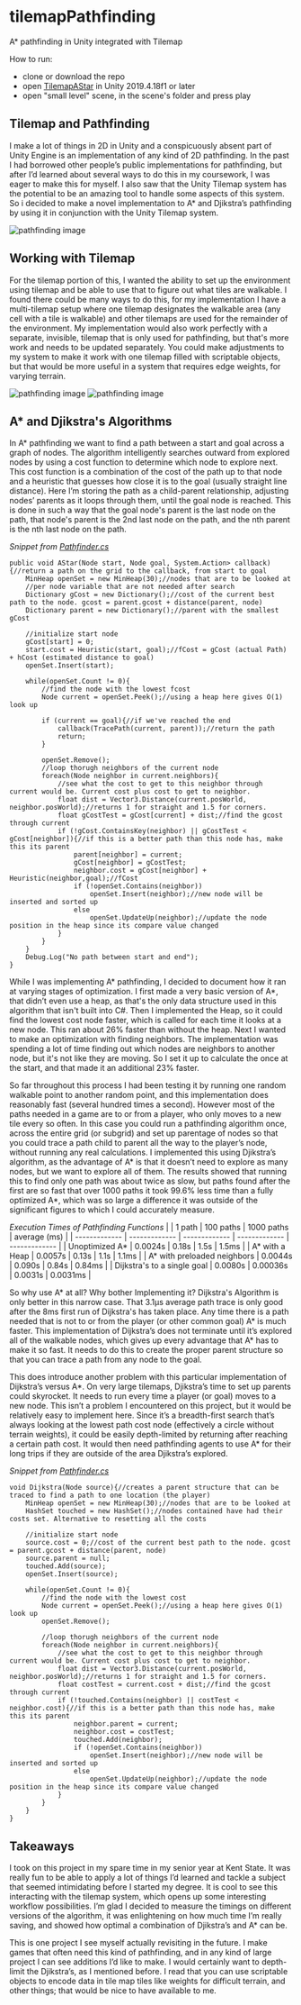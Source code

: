 # tilemapPathfinding
A* pathfinding in Unity integrated with Tilemap
 
 How to run:
 - clone or download the repo
 - open [TilemapAStar](TilemapAStar) in Unity 2019.4.18f1 or later
 - open "small level" scene, in the scene's folder and press play
 
## Tilemap and Pathfinding

I make a lot of things in 2D in Unity and a conspicuously absent part of Unity Engine is an implementation of any kind of 2D pathfinding. In the past I had borrowed other people’s public implementations for pathfinding, but after I’d learned about several ways to do this in my coursework, I was eager to make this for myself. I also saw that the Unity Tilemap system has the potential to be an amazing tool to handle some aspects of this system. So i decided to make a novel implementation to A* and Djikstra’s pathfinding by using it in conjunction with the Unity Tilemap system.

![pathfinding image](images/pathfinding1.png)

## Working with Tilemap

For the tilemap portion of this, I wanted the ability to set up the environment using tilemap and be able to use that to figure out what tiles are walkable. I found there could be many ways to do this, for my implementation I have a multi-tilemap setup where one tilemap designates the walkable area (any cell with a tile is walkable) and other tilemaps are used for the remainder of the environment. My implementation would also work perfectly with a separate, invisible, tilemap that is only used for pathfinding, but that's more work and needs to be updated separately. You could make adjustments to my system to make it work with one tilemap filled with scriptable objects, but that would be more useful in a system that requires edge weights, for varying terrain.

![pathfinding image](images/pathfinding2.png)
![pathfinding image](images/pathfinding3.png)

## A* and Djikstra's Algorithms

In A* pathfinding we want to find a path between a start and goal across a graph of nodes. The algorithm intelligently searches outward from explored nodes by using a cost function to determine which node to explore next. This cost function is a combination of the cost of the path up to that node and a heuristic that guesses how close it is to the goal (usually straight line distance). Here I’m storing the path as a child-parent relationship, adjusting nodes’ parents as it loops through them, until the goal node is reached. This is done in such a way that the goal node's parent is the last node on the path, that node's parent is the 2nd last node on the path, and the nth parent is the nth last node on the path.

*Snippet from [Pathfinder.cs](TilemapAStar/Assets/Scripts/Pathfinder.cs)*

```
public void AStar(Node start, Node goal, System.Action> callback){//return a path on the grid to the callback, from start to goal
    MinHeap openSet = new MinHeap(30);//nodes that are to be looked at
    //per node variable that are not needed after search
    Dictionary gCost = new Dictionary();//cost of the current best path to the node. gcost = parent.gcost + distance(parent, node)
    Dictionary parent = new Dictionary();//parent with the smallest gCost
    
    //initialize start node
    gCost[start] = 0;
    start.cost = Heuristic(start, goal);//fCost = gCost (actual Path) + hCost (estimated distance to goal)
    openSet.Insert(start);

    while(openSet.Count != 0){
        //find the node with the lowest fcost
        Node current = openSet.Peek();//using a heap here gives O(1) look up
        
        if (current == goal){//if we've reached the end
            callback(TracePath(current, parent));//return the path
            return;
        }
        
        openSet.Remove();
        //loop thorugh neighbors of the current node
        foreach(Node neighbor in current.neighbors){
            //see what the cost to get to this neighbor through current would be. Current cost plus cost to get to neighbor. 
            float dist = Vector3.Distance(current.posWorld, neighbor.posWorld);//returns 1 for straight and 1.5 for corners.
            float gCostTest = gCost[current] + dist;//find the gcost through current
            if (!gCost.ContainsKey(neighbor) || gCostTest < gCost[neighbor]){//if this is a better path than this node has, make this its parent
                parent[neighbor] = current;
                gCost[neighbor] = gCostTest;
                neighbor.cost = gCost[neighbor] + Heuristic(neighbor,goal);//fCost
                if (!openSet.Contains(neighbor))
                    openSet.Insert(neighbor);//new node will be inserted and sorted up
                else
                    openSet.UpdateUp(neighbor);//update the node position in the heap since its compare value changed
            }
        }
    }
    Debug.Log("No path between start and end");
}
```

While I was implementing A* pathfinding, I decided to document how it ran at varying stages of optimization. I first made a very basic version of A*, that didn’t even use a heap, as that's the only data structure used in this algorithm that isn't built into C#. Then I implemented the Heap, so it could find the lowest cost node faster, which is called for each time it looks at a new node. This ran about 26% faster than without the heap. Next I wanted to make an optimization with finding neighbors. The implementation was spending a lot of time finding out which nodes are neighbors to another node, but it's not like they are moving. So I set it up to calculate the once at the start, and that made it an additional 23% faster.

So far throughout this process I had been testing it by running one random walkable point to another random point, and this implementation does reasonably fast (several hundred times a second). However most of the paths needed in a game are to or from a player, who only moves to a new tile every so often. In this case you could run a pathfinding algorithm once, across the entire grid (or subgrid) and set up parentage of nodes so that you could trace a path child to parent all the way to the player’s node, without running any real calculations. I implemented this using Djikstra’s algorithm, as the advantage of A* is that it doesn’t need to explore as many nodes, but we want to explore all of them. The results showed that running this to find only one path was about twice as slow, but paths found after the first are so fast that over 1000 paths it took 99.6% less time than a fully optimized A*, which was so large a difference it was outside of the significant figures to which I could accurately measure.

*Execution Times of Pathfinding Functions*
|               | 1 path | 100 paths | 1000 paths | average (ms) |
| ------------- | ------------- | ------------- | ------------- | ------------- |
| Unoptimized A*  | 0.0024s  | 0.18s  | 1.5s  | 1.5ms  | 
| A* with a Heap  | 0.0057s  | 0.13s  | 1.1s  | 1.1ms  | 
| A* with preloaded neighbors  | 0.0044s  | 0.090s  | 0.84s | 0.84ms  | 
| Dijkstra's to a single goal  | 0.0080s  | 0.00036s  | 0.0031s  | 	0.0031ms  | 

So why use A* at all? Why bother Implementing it? Dijkstra's Algorithm is only better in this narrow case. That 3.1μs average path trace is only good after the 8ms first run of Dijkstra's has taken place. Any time there is a path needed that is not to or from the player (or other common goal) A* is much faster. This implementation of Dijkstra’s does not terminate until it’s explored all of the walkable nodes, which gives up every advantage that A* has to make it so fast. It needs to do this to create the proper parent structure so that you can trace a path from any node to the goal.

This does introduce another problem with this particular implementation of Dijkstra’s versus A*. On very large tilemaps, Djikstra’s time to set up parents could skyrocket. It needs to run every time a player (or goal) moves to a new node. This isn’t a problem I encountered on this project, but it would be relatively easy to implement here. Since it’s a breadth-first search that’s always looking at the lowest path cost node (effectively a circle without terrain weights), it could be easily depth-limited by returning after reaching a certain path cost. It would then need pathfinding agents to use A* for their long trips if they are outside of the area Djikstra’s explored.

*Snippet from [Pathfinder.cs](TilemapAStar/Assets/Scripts/Pathfinder.cs)*

```
void Dijkstra(Node source){//creates a parent structure that can be traced to find a path to one location (the player)
    MinHeap openSet = new MinHeap(30);//nodes that are to be looked at
    HashSet touched = new HashSet();//nodes contained have had their costs set. Alternative to resetting all the costs

    //initialize start node
    source.cost = 0;//cost of the current best path to the node. gcost = parent.gcost + distance(parent, node)
    source.parent = null;
    touched.Add(source);
    openSet.Insert(source);

    while(openSet.Count != 0){
        //find the node with the lowest cost
        Node current = openSet.Peek();//using a heap here gives O(1) look up
        openSet.Remove();

        //loop thorugh neighbors of the current node
        foreach(Node neighbor in current.neighbors){
            //see what the cost to get to this neighbor through current would be. Current cost plus cost to get to neighbor. 
            float dist = Vector3.Distance(current.posWorld, neighbor.posWorld);//returns 1 for straight and 1.5 for corners.
            float costTest = current.cost + dist;//find the gcost through current
            if (!touched.Contains(neighbor) || costTest < neighbor.cost){//if this is a better path than this node has, make this its parent
                neighbor.parent = current;
                neighbor.cost = costTest;
                touched.Add(neighbor);
                if (!openSet.Contains(neighbor))
                    openSet.Insert(neighbor);//new node will be inserted and sorted up
                else
                    openSet.UpdateUp(neighbor);//update the node position in the heap since its compare value changed
            }
        }
    }
}
```

## Takeaways

I took on this project in my spare time in my senior year at Kent State. It was really fun to be able to apply a lot of things I’d learned and tackle a subject that seemed intimidating before I started my degree. It is cool to see this interacting with the tilemap system, which opens up some interesting workflow possibilities. I’m glad I decided to measure the timings on different versions of the algorithm, it was enlightening on how much time I’m really saving, and showed how optimal a combination of Djikstra’s and A* can be.

This is one project I see myself actually revisiting in the future. I make games that often need this kind of pathfinding, and in any kind of large project I can see additions I’d like to make. I would certainly want to depth-limit the Djikstra’s, as I mentioned before. I read that you can use scriptable objects to encode data in tile map tiles like weights for difficult terrain, and other things; that would be nice to have available to me.

